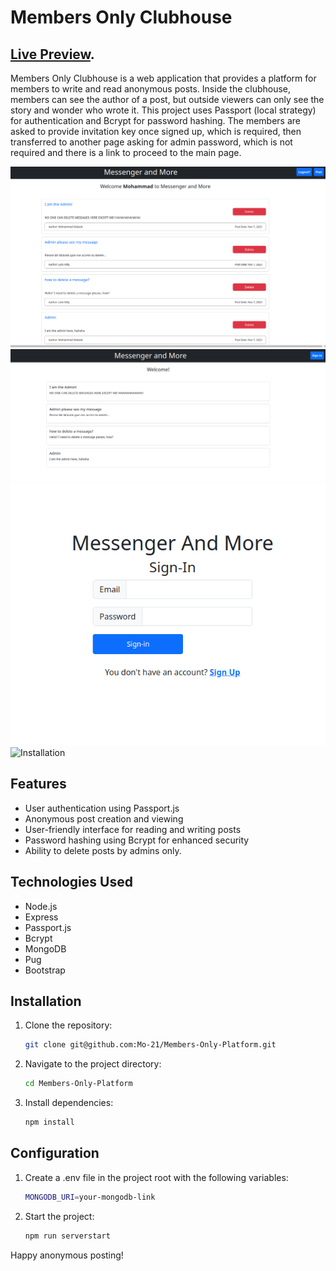 # Members Only Clubhouse

## [Live Preview](https://members-only-platform-production.up.railway.app/).

Members Only Clubhouse is a web application that provides a platform for members to write and read anonymous posts. Inside the clubhouse, members can see the author of a post, but outside viewers can only see the story and wonder who wrote it. This project uses Passport (local strategy) for authentication and Bcrypt for password hashing. The members are asked to provide invitation key once signed up, which is required, then transferred to another page asking for admin password, which is not required and there is a link to proceed to the main page.

![Homepage](public/images/main.png)
![anonymous homepage page](public/images/main-no-sign-in.png)
![Sign in page](public/images/sign-in-page.png)
![Installation](#installation)

## Features

- User authentication using Passport.js
- Anonymous post creation and viewing
- User-friendly interface for reading and writing posts
- Password hashing using Bcrypt for enhanced security
- Ability to delete posts by admins only.

## Technologies Used

- Node.js
- Express
- Passport.js
- Bcrypt
- MongoDB
- Pug
- Bootstrap

## Installation

1. Clone the repository:

   ```bash
   git clone git@github.com:Mo-21/Members-Only-Platform.git

   ```

2. Navigate to the project directory:

   ```bash
   cd Members-Only-Platform

   ```

3. Install dependencies:

   ```bash
   npm install
   ```

## Configuration

1. Create a .env file in the project root with the following variables:

   ```bash
   MONGODB_URI=your-mongodb-link
   ```

2. Start the project:

   ```bash
   npm run serverstart
   ```
Happy anonymous posting!

